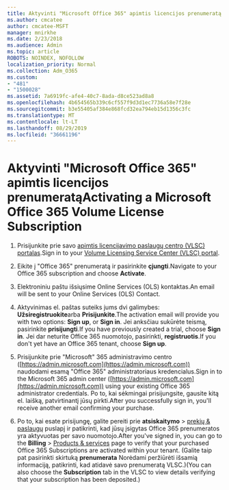 ```yaml
---
title: Aktyvinti "Microsoft Office 365" apimtis licencijos prenumeratą
ms.author: cmcatee
author: cmcatee-MSFT
manager: mnirkhe
ms.date: 2/23/2018
ms.audience: Admin
ms.topic: article
ROBOTS: NOINDEX, NOFOLLOW
localization_priority: Normal
ms.collection: Adm_O365
ms.custom:
- "481"
- "1500028"
ms.assetid: 7a6919fc-afe4-40c7-8ada-d8ce523ad8a8
ms.openlocfilehash: 4b654565b339c6cf557f9d3d1ec7736a58e7f28e
ms.sourcegitcommit: b3e55405af384e868fcd32ea794eb15d1356c3fc
ms.translationtype: MT
ms.contentlocale: lt-LT
ms.lasthandoff: 08/29/2019
ms.locfileid: "36661196"
---
```

# <a name="activating-a-microsoft-office-365-volume-license-subscription"></a><span data-ttu-id="3b268-102">Aktyvinti "Microsoft Office 365" apimtis licencijos prenumeratą</span><span class="sxs-lookup"><span data-stu-id="3b268-102">Activating a Microsoft Office 365 Volume License Subscription</span></span>

1. <span data-ttu-id="3b268-103">Prisijunkite prie savo [apimtis licencijavimo paslaugų centro (VLSC) portalas](http://go.microsoft.com/fwlink/p/?LinkId=329762).</span><span class="sxs-lookup"><span data-stu-id="3b268-103">Sign in to your [Volume Licensing Service Center (VLSC) portal](http://go.microsoft.com/fwlink/p/?LinkId=329762).</span></span>

2. <span data-ttu-id="3b268-104">Eikite į "Office 365" prenumeratą ir pasirinkite **çjungti**.</span><span class="sxs-lookup"><span data-stu-id="3b268-104">Navigate to your Office 365 subscription and choose **Activate**.</span></span>

3. <span data-ttu-id="3b268-105">Elektroniniu paštu išsiųsime Online Services (OLS) kontaktas.</span><span class="sxs-lookup"><span data-stu-id="3b268-105">An email will be sent to your Online Services (OLS) Contact.</span></span>

4. <span data-ttu-id="3b268-106">Aktyvinimas el. paštas suteiks jums dvi galimybes: **Užsiregistruokite**arba **Prisijunkite**.</span><span class="sxs-lookup"><span data-stu-id="3b268-106">The activation email will provide you with two options: **Sign up**, or **Sign in**.</span></span> <span data-ttu-id="3b268-107">Jei anksčiau sukūrėte teismą, pasirinkite **prisijungti**.</span><span class="sxs-lookup"><span data-stu-id="3b268-107">If you have previously created a trial, choose **Sign in**.</span></span> <span data-ttu-id="3b268-108">Jei dar neturite Office 365 nuomotojo, pasirinkti, **registruotis**.</span><span class="sxs-lookup"><span data-stu-id="3b268-108">If you don't yet have an Office 365 tenant, choose **Sign up**.</span></span>

5. <span data-ttu-id="3b268-109">Prisijunkite prie "Microsoft" 365 administravimo centro ([https://admin.microsoft.com](https://admin.microsoft.com)) naudodami esamą "Office 365" administratoriaus kredencialus.</span><span class="sxs-lookup"><span data-stu-id="3b268-109">Sign in to the Microsoft 365 admin center ([https://admin.microsoft.com](https://admin.microsoft.com)) using your existing Office 365 administrator credentials.</span></span> <span data-ttu-id="3b268-110">Po to, kai sėkmingai prisijungsite, gausite kitą el. laišką, patvirtinantį jūsų pirkti.</span><span class="sxs-lookup"><span data-stu-id="3b268-110">After you successfully sign in, you'll receive another email confirming your purchase.</span></span>

6. <span data-ttu-id="3b268-111">Po to, kai esate prisijungę, galite pereiti prie **atsiskaitymo** \> [prekių & paslaugų](https://go.microsoft.com/fwlink/p/?linkid=842054) puslapį ir patikrinti, kad jūsų įsigytas Office 365 prenumeratos yra aktyvuotas per savo nuomotojo.</span><span class="sxs-lookup"><span data-stu-id="3b268-111">After you've signed in, you can go to the **Billing** \> [Products & services](https://go.microsoft.com/fwlink/p/?linkid=842054) page to verify that your purchased Office 365 Subscriptions are activated within your tenant.</span></span> <span data-ttu-id="3b268-112">(Galite taip pat pasirinkti skirtuką **prenumerata** Norėdami peržiūrėti išsamią informaciją, patikrinti, kad atidavė savo prenumeratą VLSC.)</span><span class="sxs-lookup"><span data-stu-id="3b268-112">(You can also choose the **Subscription** tab in the VLSC to view details verifying that your subscription has been deposited.)</span></span>